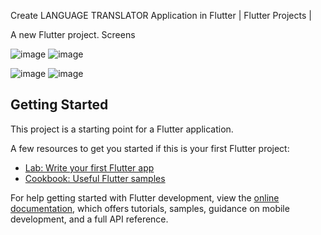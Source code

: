 Create LANGUAGE TRANSLATOR Application in Flutter | Flutter Projects |

A new Flutter project.
Screens 


![image](https://github.com/ProjectWindy/Create-LANGUAGE-TRANSLATOR-Application-in-Flutter-/assets/76941571/25aa63fe-e50d-4576-aa1b-783e6a78c7d2)
![image](https://github.com/ProjectWindy/Create-LANGUAGE-TRANSLATOR-Application-in-Flutter-/assets/76941571/2df9c1a9-fb3d-4d8b-8b65-cb7e94b1549e)

![image](https://github.com/ProjectWindy/Create-LANGUAGE-TRANSLATOR-Application-in-Flutter-/assets/76941571/04d1bf07-5503-4115-a8b1-5641adfecbe8)
![image](https://github.com/ProjectWindy/Create-LANGUAGE-TRANSLATOR-Application-in-Flutter-/assets/76941571/e5febad9-bfb4-4ec2-9f2c-315e0edffeed)


## Getting Started

This project is a starting point for a Flutter application.

A few resources to get you started if this is your first Flutter project:

- [Lab: Write your first Flutter app](https://docs.flutter.dev/get-started/codelab)
- [Cookbook: Useful Flutter samples](https://docs.flutter.dev/cookbook)

For help getting started with Flutter development, view the
[online documentation](https://docs.flutter.dev/), which offers tutorials,
samples, guidance on mobile development, and a full API reference.
